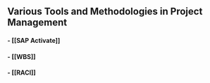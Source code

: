 ## Various Tools and Methodologies in Project Management
#### - [[SAP Activate]]
#### - [[WBS]]
#### - [[RACI]]
